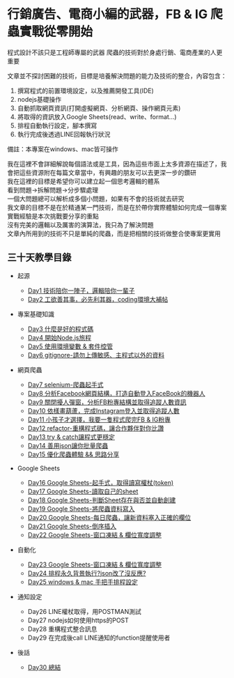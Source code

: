 # 行銷廣告、電商小編的武器，FB & IG 爬蟲實戰從零開始

程式設計不該只是工程師專屬的武器
爬蟲的技術對於身處行銷、電商產業的人更重要

文章並不探討困難的技術，目標是培養解決問題的能力及技術的整合，內容包含：
1. 撰寫程式的前置環境設定，以及推薦開發工具(IDE)
2. nodejs基礎操作
3. 自動抓取網頁資訊(打開虛擬網頁、分析網頁、操作網頁元素)
4. 將取得的資訊放入Google Sheets(read、write、format...)
5. 排程自動執行設定，腳本撰寫
6. 執行完成後透過LINE回報執行狀況

備註：本專案在windows、mac皆可操作

我在這裡不會詳細解說每個語法或是工具，因為這些市面上太多資源在描述了，我會把這些資源附在每篇文章當中，有興趣的朋友可以去更深一步的鑽研  
我在這裡的目標是希望你可以建立起一個思考邏輯的體系  
看到問題->拆解問題->分步驟處理  
一個大問題總可以解析成多個小問題，如果有不會的技術就去研究  
我文章的目標不是在於精通某一門技術，而是在於帶你實際體驗如何完成一個專案  
實戰經驗是本次挑戰要分享的重點  
沒有完美的邏輯以及厲害的演算法，我只為了解決問題  
文章內所用到的技術不只是單純的爬蟲，而是把相關的技術做整合使專案更實用  

## 三十天教學目錄

* 起源
    * [Day1 技術陪你一陣子，邏輯陪你一輩子](/day1/README.md)
    * [Day2 工欲善其事，必先利其器，coding環境大補帖](/day2/README.md)

* 專案基礎知識
    * [Day3 什麼是好的程式碼](/day3/README.md)
    * [Day4 開始Node.js旅程](/day4/README.md)
    * [Day5 使用環境變數 & 套件控管](/day5/README.md)
    * [Day6 gitignore-請勿上傳敏感、主程式以外的資料](/day6/README.md)

* 網頁爬蟲
    * [Day7 selenium-爬蟲起手式](/day7/README.md)
    * [Day8 分析Facebook網頁結構，打造自動登入FaceBook的機器人](/day8/README.md)
    * [Day9 關閉擾人彈窗，分析FB粉專結構並取得追蹤人數資訊](/day9/README.md)
    * [Day10 依樣畫葫蘆，完成Instagram登入並取得追蹤人數](/day10/README.md)
    * [Day11 小孩子才選擇，我要一隻程式爬完FB & IG粉專](/day11/README.md)
    * [Day12 refactor-重構程式碼，讓合作夥伴對你比讚](/day12/README.md)
    * [Day13 try & catch讓程式更穩定](/day13/README.md)
    * [Day14 善用json讓你批量爬蟲](/day14/README.md)
    * [Day15 優化爬蟲體驗 && 思路分享](/day15/README.md)

* Google Sheets
    * [Day16 Google Sheets-起手式，取得讀寫權杖(token)](/day16/README.md)
    * [Day17 Google Sheets-讀取自己的sheet](/day17/README.md)
    * [Day18 Google Sheets-判斷Sheet存在與否並自動創建](/day18/README.md)
    * [Day19 Google Sheets-將爬蟲資料寫入](/day19/README.md)
    * [Day20 Google Sheets-每日爬蟲，讓新資料塞入正確的欄位](/day20/README.md)
    * [Day21 Google Sheets-倒序插入](/day21/README.md)
    * [Day22 Google Sheets-窗口凍結 & 欄位寬度調整](/day22/README.md)

* 自動化
    * [Day23 Google Sheets-窗口凍結 & 欄位寬度調整](/day23/README.md)
    * [Day24 排程永久背景執行?json改了沒反應?](/day24/README.md)
    * [Day25 windows & mac 手把手排程設定](/day25/README.md)

* 通知設定
    * Day26 LINE權杖取得，用POSTMAN測試
    * Day27 nodejs如何使用https的POST
    * Day28 重構程式整合訊息
    * Day29 在完成後call LINE通知的function提醒使用者

* 後話
    * [Day30 總結](/day/30/README.md)

